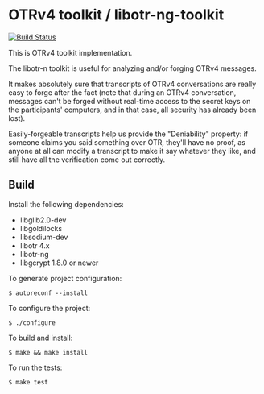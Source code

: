 # OTRv4 toolkit / libotr-ng-toolkit

[![Build Status](https://travis-ci.org/otrv4/otrv4_toolkit.svg?branch=master)](https://travis-ci.org/otrv4/otrv4_toolkit)

This is OTRv4 toolkit implementation.

The libotr-n toolkit is useful for analyzing and/or forging OTRv4 messages.

It makes absolutely sure that transcripts of OTRv4 conversations are really
easy to forge after the fact (note that during an OTRv4 conversation, messages
can't be forged without real-time access to the secret keys on the participants'
computers, and in that case, all security has already been lost).

Easily-forgeable transcripts help us provide the "Deniability" property: if
someone claims you said something over OTR, they'll have no proof, as anyone at
all can modify a transcript  to make it say whatever they like, and still have
all the verification come out correctly.

## Build

Install the following dependencies:
* libglib2.0-dev
* libgoldilocks
* libsodium-dev
* libotr 4.x
* libotr-ng
* libgcrypt 1.8.0 or newer

To generate project configuration:
```
$ autoreconf --install
```

To configure the project:
```
$ ./configure
```

To build and install:
```
$ make && make install
```

To run the tests:
```
$ make test
```
